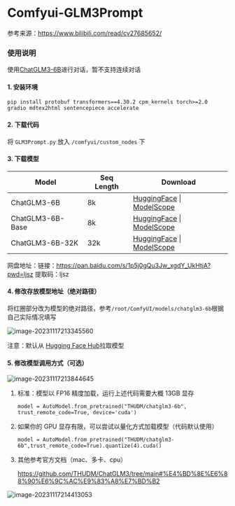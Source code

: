 # Comfyui-GLM3Prompt

参考来源：https://www.bilibili.com/read/cv27685652/



### 使用说明

使用[ChatGLM3-6B](https://github.com/THUDM/ChatGLM3)进行对话，暂不支持连续对话



#### 1. 安装环境

```
pip install protobuf transformers==4.30.2 cpm_kernels torch>=2.0 gradio mdtex2html sentencepiece accelerate
```

####  2. 下载代码

将 `GLM3Prompt.py` 放入 `/comfyui/custom_nodes` 下

####  3. 下载模型

| Model            | Seq Length | Download                                                     |
| ---------------- | ---------- | ------------------------------------------------------------ |
| ChatGLM3-6B      | 8k         | [HuggingFace](https://huggingface.co/THUDM/chatglm3-6b) \| [ModelScope](https://modelscope.cn/models/ZhipuAI/chatglm3-6b) |
| ChatGLM3-6B-Base | 8k         | [HuggingFace](https://huggingface.co/THUDM/chatglm3-6b-base) \| [ModelScope](https://modelscope.cn/models/ZhipuAI/chatglm3-6b-base) |
| ChatGLM3-6B-32K  | 32k        | [HuggingFace](https://huggingface.co/THUDM/chatglm3-6b-32k) \| [ModelScope](https://modelscope.cn/models/ZhipuAI/chatglm3-6b-32k) |

 网盘地址：链接：https://pan.baidu.com/s/1p5j0gQu3Jw_xgdY_UkHtjA?pwd=ljsz 提取码：ljsz 

#### 4. 修改存放模型地址（绝对路径）

将红圈部分改为模型的绝对路径，参考`/root/ComfyUI/models/chatglm3-6b`根据自己实际情况填写

![image-20231117213345560](https://s2.loli.net/2023/11/17/ADIC5rpiLhsznfo.png)

注意：默认从 [Hugging Face Hub](https://huggingface.co/THUDM/chatglm3-6b)拉取模型

#### 5. 修改模型调用方式（可选）

![image-20231117213844645](https://s2.loli.net/2023/11/17/DPFUrubG5KiMfYS.png)

1. 标准：模型以 FP16 精度加载，运行上述代码需要大概 13GB 显存

   ```
   model = AutoModel.from_pretrained("THUDM/chatglm3-6b", trust_remote_code=True, device='cuda')
   ```

2. 如果你的 GPU 显存有限，可以尝试以量化方式加载模型（代码默认使用）

   ```
   model = AutoModel.from_pretrained("THUDM/chatglm3-6b",trust_remote_code=True).quantize(4).cuda()
   ```

3. 其他参考官方文档（mac、多卡、cpu）

   https://github.com/THUDM/ChatGLM3/tree/main#%E4%BD%8E%E6%88%90%E6%9C%AC%E9%83%A8%E7%BD%B2

   

![image-20231117214413053](https://s2.loli.net/2023/11/17/g42ucDVnXSANOCT.png)

